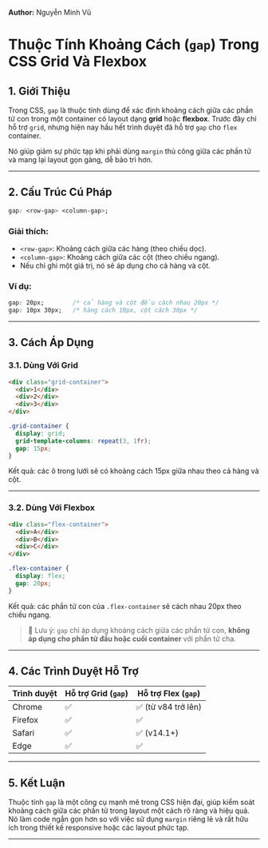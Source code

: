 **Author:** Nguyễn Minh Vũ

# Thuộc Tính Khoảng Cách (`gap`) Trong CSS Grid Và Flexbox

## 1. Giới Thiệu

Trong CSS, `gap` là thuộc tính dùng để xác định khoảng cách giữa các phần tử con trong một container có layout dạng **grid** hoặc **flexbox**. Trước đây chỉ hỗ trợ `grid`, nhưng hiện nay hầu hết trình duyệt đã hỗ trợ `gap` cho `flex` container.

Nó giúp giảm sự phức tạp khi phải dùng `margin` thủ công giữa các phần tử và mang lại layout gọn gàng, dễ bảo trì hơn.

---

## 2. Cấu Trúc Cú Pháp

```css
gap: <row-gap> <column-gap>;
```

### Giải thích:
- `<row-gap>`: Khoảng cách giữa các hàng (theo chiều dọc).
- `<column-gap>`: Khoảng cách giữa các cột (theo chiều ngang).
- Nếu chỉ ghi một giá trị, nó sẽ áp dụng cho cả hàng và cột.

### Ví dụ:
```css
gap: 20px;        /* cả hàng và cột đều cách nhau 20px */
gap: 10px 30px;   /* hàng cách 10px, cột cách 30px */
```

---

## 3. Cách Áp Dụng

### 3.1. Dùng Với Grid

```html
<div class="grid-container">
  <div>1</div>
  <div>2</div>
  <div>3</div>
</div>
```

```css
.grid-container {
  display: grid;
  grid-template-columns: repeat(3, 1fr);
  gap: 15px;
}
```

Kết quả: các ô trong lưới sẽ có khoảng cách 15px giữa nhau theo cả hàng và cột.

---

### 3.2. Dùng Với Flexbox

```html
<div class="flex-container">
  <div>A</div>
  <div>B</div>
  <div>C</div>
</div>
```

```css
.flex-container {
  display: flex;
  gap: 20px;
}
```

Kết quả: các phần tử con của `.flex-container` sẽ cách nhau 20px theo chiều ngang.

> 📝 Lưu ý: `gap` chỉ áp dụng khoảng cách giữa các phần tử con, **không áp dụng cho phần tử đầu hoặc cuối container** với phần tử cha.

---

## 4. Các Trình Duyệt Hỗ Trợ

| Trình duyệt | Hỗ trợ Grid (`gap`) | Hỗ trợ Flex (`gap`) |
|-------------|----------------------|----------------------|
| Chrome      | ✅                  | ✅ (từ v84 trở lên)  |
| Firefox     | ✅                  | ✅                   |
| Safari      | ✅                  | ✅ (v14.1+)          |
| Edge        | ✅                  | ✅                   |

---

## 5. Kết Luận

Thuộc tính `gap` là một công cụ mạnh mẽ trong CSS hiện đại, giúp kiểm soát khoảng cách giữa các phần tử trong layout một cách rõ ràng và hiệu quả.  
Nó làm code ngắn gọn hơn so với việc sử dụng `margin` riêng lẻ và rất hữu ích trong thiết kế responsive hoặc các layout phức tạp.

---
